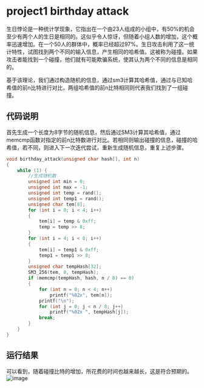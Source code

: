 # project1 birthday attack
生日悖论是一种统计学现象，它指出在一个由23人组成的小组中，有50%的机会至少有两个人的生日是相同的。这似乎令人惊讶，但随着小组人数的增加，这个概率迅速增加。在一个50人的群体中，概率已经超过97%。生日攻击利用了这一统计特性，试图找到两个不同的输入信息，产生相同的哈希值。这被称为碰撞。如果攻击者能找到一个碰撞，他们就有可能欺骗系统，使其认为两个不同的信息是相同的。 

基于该理论，我们通过构造随机的信息，通过sm3计算其哈希值，通过与已知哈希值的前n比特进行对比，两组哈希值的前n比特相同则代表我们找到了一组碰撞。

## 代码说明
首先生成一个长度为8字节的随机信息，然后通过SM3计算其哈希值，通过memcmp函数对指定的前n比特数进行对比。若相同则输出碰撞的信息，碰撞的哈希值，若不同，则进入下一次迭代尝试，重新生成随机信息，重复上述步骤。
```cpp
void birthday_attack(unsigned char hash[], int n)
{
	while (1) {
		//生成随机数
		unsigned int min = 0;
		unsigned int max = -1;
		unsigned int temp = rand();
		unsigned int temp1 = rand();
		unsigned char tem[8];
		for (int i = 0; i < 4; i++)
		{
			tem[i] = temp & 0xff;
			temp = temp >> 8;
		}
		for (int i = 4; i < 8; i++)
		{
			tem[i] = temp1 & 0xff;
			temp1 = temp1 >> 8;
		}
		unsigned char tempHash[32];
		SM3_256(tem, 8, tempHash);
		if (memcmp(tempHash, hash, n / 8) == 0)
		{
			for (int n = 0; n < 4; n++)
				printf("%02x", tem[n]);
			printf("\n");
			for (int j = 0; j < n / 8; j++)
				printf("%02x ", tempHash[j]);
			break;
		}
	}
}
```

## 运行结果
可以看到，随着碰撞比特的增加，所花费的时间也越来越长，这是符合预期的。
![image](result.png)
